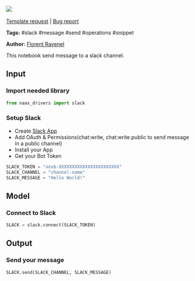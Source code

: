 <a href="https://app.naas.ai/user-redirect/naas/downloader?url=https://raw.githubusercontent.com/jupyter-naas/awesome-notebooks/master/Slack/Slack_Send_message.ipynb" target="_parent"><img src="https://naasai-public.s3.eu-west-3.amazonaws.com/open_in_naas.svg"/></a><br><br><a href="https://github.com/jupyter-naas/awesome-notebooks/issues/new?assignees=&labels=&template=template-request.md&title=Tool+-+Action+of+the+notebook+">Template request</a> | <a href="https://github.com/jupyter-naas/awesome-notebooks/issues/new?assignees=&labels=bug&template=bug_report.md&title=Slack+-+Send+message:+Error+short+description">Bug report</a>

**Tags:** #slack #message #send #operations #snippet

**Author:** [Florent Ravenel](https://www.linkedin.com/in/florent-ravenel/)

This notebook send message to a slack channel.

## Input

### Import needed library


```python
from naas_drivers import slack
```

### Setup Slack
- Create [Slack App](https://api.slack.com/apps)
- Add OAuth & Permissions(chat:write, chat:write.public to send message in a public channel)
- Install your App
- Get your Bot Token


```python
SLACK_TOKEN = "xoxb-XXXXXXXXXXXXXXXXXXXXXXX"
SLACK_CHANNEL = "channel-name"
SLACK_MESSAGE = "Hello World!"
```

## Model

### Connect to Slack


```python
SLACK = slack.connect(SLACK_TOKEN)
```

## Output

### Send your message 


```python
SLACK.send(SLACK_CHANNEL, SLACK_MESSAGE)
```
